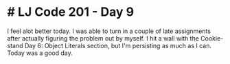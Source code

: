 <!DOCTYPE html>
<html>
<body>

<h1># LJ Code 201 - Day 9</h1>
<p>I feel alot better today. I was able to turn in a couple of late assignments after actually figuring the problem out by myself. I hit a wall with the Cookie-stand Day 6: Object Literals section, but I'm persisting as much as I can. Today was a good day.</p>

</body>
</html>
